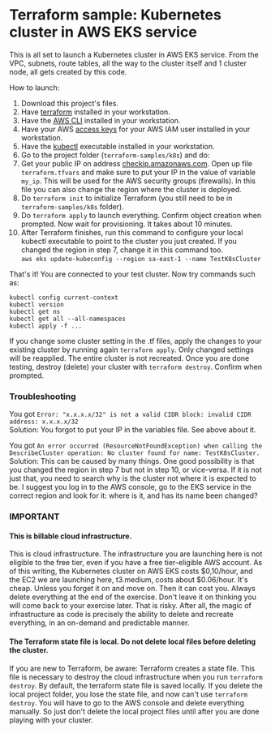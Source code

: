 # Terraform sample: Kubernetes cluster in AWS EKS service

This is all set to launch a Kubernetes cluster in AWS EKS service. From the VPC, subnets, route tables, all the way to the cluster itself and 1 cluster node, all gets created by this code.  

How to launch: 
1) Download this project's files. 
2) Have [terraform](https://www.terraform.io/) installed in your workstation.
3) Have the [AWS CLI](https://docs.aws.amazon.com/cli/latest/userguide/getting-started-install.html) installed in your workstation. 
4) Have your AWS [access keys](https://docs.aws.amazon.com/IAM/latest/UserGuide/id_credentials_access-keys.html) for your AWS IAM user installed in your workstation.
5) Have the [kubectl](https://docs.aws.amazon.com/eks/latest/userguide/install-kubectl.html) executable installed in your workstation.
6) Go to the project folder (`terraform-samples/k8s`) and do: 
7) Get your public IP on address [checkip.amazonaws.com](https://checkip.amazonaws.com). Open up file `terraform.tfvars` and make sure to put your IP in the value of variable  `my_ip`. This will be used for the AWS security groups (firewalls). In this file you can also change the region where the cluster is deployed.  
8) Do `terraform init` to initialize Terraform (you still need to be in `terraform-samples/k8s` folder).
9) Do `terraform apply` to launch everything. Confirm object creation when prompted. Now wait for provisioning. It takes about 10 minutes.
10) After Terraform finishes, run this command to configure your local kubectl executable to point to the cluster you just created. If you changed the region in step 7, change it in this command too.   
`aws eks update-kubeconfig --region sa-east-1 --name TestK8sCluster`

That's it! You are connected to your test cluster. Now try commands such as: 
```
kubectl config current-context
kubectl version
kubectl get ns 
kubectl get all --all-namespaces
kubectl apply -f ...
```
If you change some cluster setting in the .tf files, apply the changes to your existing cluster by running again `terraform apply`. Only changed settings will be reapplied. The entire cluster is not recreated.
Once you are done testing, destroy (delete) your cluster with `terraform destroy`. Confirm when prompted.

### Troubleshooting

You got `Error: "x.x.x.x/32" is not a valid CIDR block: invalid CIDR address: x.x.x.x/32`  
Solution: You forgot to put your IP in the variables file. See above about it. 

You got `An error occurred (ResourceNotFoundException) when calling the DescribeCluster operation: No cluster found for name: TestK8sCluster.`  
Solution: This can be caused by many things. One good possibility is that you changed the region in step 7 but not in step 10, or vice-versa. If it is not just that, you need to search why is the cluster not where it is expected to be. I suggest you log in to the AWS console, go to the EKS service in the correct region and look for it: where is it, and has its name been changed?

### IMPORTANT
#### This is billable cloud infrastructure.
This is cloud infrastructure. The infrastructure you are launching here is not eligible to the free tier, even if you have a free tier-eligible AWS account. As of this writing, the Kubernetes cluster on AWS EKS costs $0,10/hour, and the EC2 we are launching here, t3.medium, costs about $0.06/hour. It's cheap. Unless you forget it on and move on. Then it can cost you. Always delete everything at the end of the exercise. Don't leave it on thinking you will come back to your exercise later. That is risky. After all, the magic of infrastructure as code is precisely the ability to delete and recreate everything, in an on-demand and predictable manner. 
#### The Terraform state file is local. Do not delete local files before deleting the cluster.
If you are new to Terraform, be aware: Terraform creates a state file. This file is necessary to destroy the cloud infrastructure when you run `terraform destroy`. By default, the terraform state file is saved locally. If you delete the local project folder, you lose the state file, and now can't use `terraform destroy`. You will have to go to the AWS console and delete everything manually. So just don't delete the local project files until after you are done playing with your cluster. 
